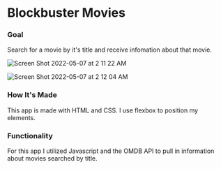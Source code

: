 # Blockbuster Movies

### Goal
Search for a movie by it's title and receive infomation about that movie.

![Screen Shot 2022-05-07 at 2 11 22 AM](https://user-images.githubusercontent.com/88361309/167241254-3c3d45b3-45d7-4511-b727-0d01339952f5.png)

![Screen Shot 2022-05-07 at 2 12 04 AM](https://user-images.githubusercontent.com/88361309/167241259-2e7e609b-2629-4271-8287-e14a23537a06.png)


### How It's Made
This app is made with HTML and CSS. I use flexbox to position my elements.

### Functionality
For this app I utilized Javascript and the OMDB API to pull in information about movies searched by title.
